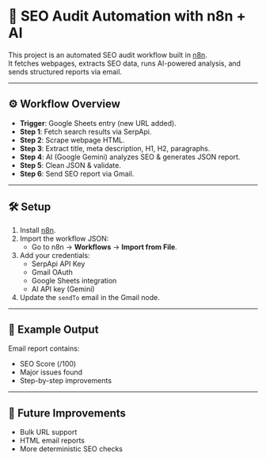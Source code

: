 # 🚀 SEO Audit Automation with n8n + AI

This project is an automated SEO audit workflow built in [n8n](https://n8n.io).  
It fetches webpages, extracts SEO data, runs AI-powered analysis, and sends structured reports via email.  

---

## ⚙️ Workflow Overview
- **Trigger**: Google Sheets entry (new URL added).
- **Step 1**: Fetch search results via SerpApi.
- **Step 2**: Scrape webpage HTML.
- **Step 3**: Extract title, meta description, H1, H2, paragraphs.
- **Step 4**: AI (Google Gemini) analyzes SEO & generates JSON report.
- **Step 5**: Clean JSON & validate.
- **Step 6**: Send SEO report via Gmail.

---

## 🛠️ Setup
1. Install [n8n](https://docs.n8n.io/getting-started/installation/).
2. Import the workflow JSON:
   - Go to n8n → **Workflows** → **Import from File**.
3. Add your credentials:
   - SerpApi API Key
   - Gmail OAuth
   - Google Sheets integration
   - AI API key (Gemini)
4. Update the `sendTo` email in the Gmail node.

---

## 📩 Example Output
Email report contains:
- SEO Score (/100)
- Major issues found
- Step-by-step improvements

---

## 🚀 Future Improvements
- Bulk URL support
- HTML email reports
- More deterministic SEO checks
